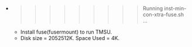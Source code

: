 * >>>>>>>>> Running inst-min-con-xtra-fuse.sh ...
  * Install fuse(fusermount) to run TMSU.
  * Disk size = 2052512K. Space Used = 4K.
